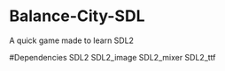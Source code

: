 # Balance-City-SDL
A quick game made to learn SDL2

#Dependencies
SDL2
SDL2_image
SDL2_mixer
SDL2_ttf

